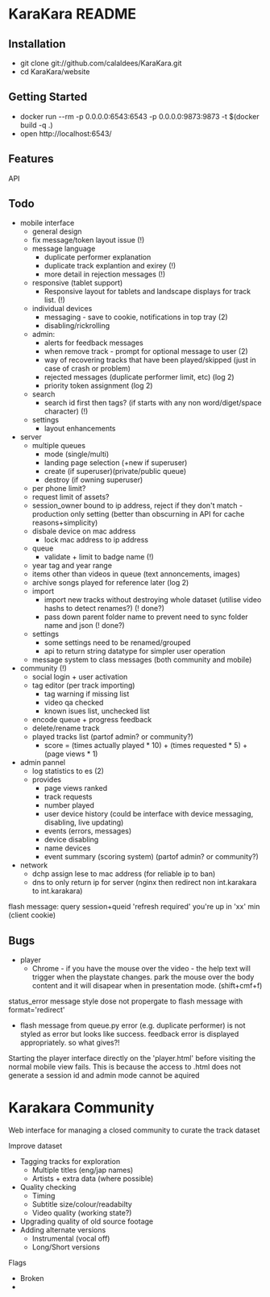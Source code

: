 KaraKara README
===============

Installation
------------

* git clone git://github.com/calaldees/KaraKara.git
* cd KaraKara/website


Getting Started
---------------

* docker run --rm -p 0.0.0.0:6543:6543 -p 0.0.0.0:9873:9873 -t $(docker build -q .)
* open http://localhost:6543/


Features
--------

API


Todo
----

* mobile interface
  * general design
  * fix message/token layout issue (!)
  * message language
    * duplicate performer explanation
    * duplicate track explantion and exirey (!)
    * more detail in rejection messages (!)
  * responsive (tablet support)
    * Responsive layout for tablets and landscape displays for track list. (!)
  * individual devices
    * messaging - save to cookie, notifications in top tray (2)
    * disabling/rickrolling
  * admin:
    * alerts for feedback messages
    * when remove track - prompt for optional message to user (2)
    * way of recovering tracks that have been played/skipped (just in case of crash or problem)
    * rejected messages (duplicate performer limit, etc) (log 2)
    * priority token assignment (log 2)
  * search
    * search id first then tags? (if starts with any non word/diget/space character) (!)
  * settings
    * layout enhancements
* server
  * multiple queues
    * mode (single/multi)
    * landing page selection (+new if superuser)
    * create (if superuser)(private/public queue)
    * destroy (if owning superuser)
  * per phone limit?
  * request limit of assets?
  * session_owner bound to ip address, reject if they don't match - production only setting (better than obscurning in API for cache reasons+simplicity)
  * disbale device on mac address
    * lock mac address to ip address
  * queue
    * validate + limit to badge name (!)
  * year tag and year range
  * items other than videos in queue (text annoncements, images)
  * archive songs played for reference later (log 2)
  * import
    * import new tracks without destroying whole dataset (utilise video hashs to detect renames?) (! done?)
    * pass down parent folder name to prevent need to sync folder name and json (! done?)
  * settings
    * some settings need to be renamed/grouped
    * api to return string datatype for simpler user operation
  * message system to class messages (both community and mobile)
* community (!)
  * social login + user activation
  * tag editor (per track importing)
    * tag warning if missing list
    * video qa checked
    * known isues list, unchecked list
  * encode queue + progress feedback
  * delete/rename track
  * played tracks list (partof admin? or community?)
    * score = (times actually played * 10) + (times requested * 5) + (page views * 1)
* admin pannel
  * log statistics to es (2)
  * provides
    * page views ranked
    * track requests
    * number played
    * user device history (could be interface with device messaging, disabling, live updating)
    * events (errors, messages)
    * device disabling
    * name devices
    * event summary (scoring system) (partof admin? or community?)
* network
  * dchp assign lese to mac address (for reliable ip to ban)
  * dns to only return ip for server (nginx then redirect non int.karakara to int.karakara)



flash message:
  query session+queid 'refresh required'
  you're up in 'xx' min (client cookie)


Bugs
----

* player
  * Chrome - if you have the mouse over the video - the help text will trigger when the playstate changes. park the mouse over the body content and  it will disapear when in presentation mode. (shift+cmf+f)

status_error message style dose not propergate to flash message with format='redirect'
 - flash message from queue.py error (e.g. duplicate performer) is not styled as error but looks like success. feedback error is displayed appropriately. so what gives?!

Starting the player interface directly on the 'player.html' before visiting the normal mobile view fails. This is because the access to .html does not generate a session id and admin mode cannot be aquired


Karakara Community
==================

Web interface for managing a closed community to curate the track dataset

Improve dataset
  * Tagging tracks for exploration
    * Multiple titles (eng/jap names)
    * Artists + extra data (where possible)
  * Quality checking
    * Timing
    * Subtitle size/colour/readabilty
    * Video quality (working state?)
  * Upgrading quality of old source footage
  * Adding alternate versions
    * Instrumental (vocal off)
    * Long/Short versions


Flags
 * Broken
 *
